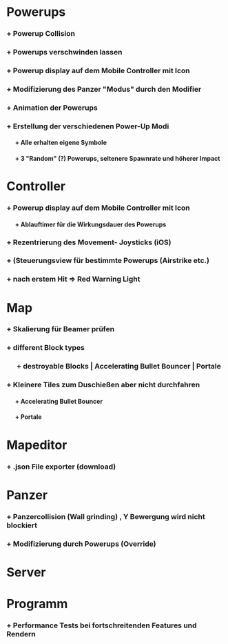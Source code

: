 
# Powerups
###  + Powerup Collision
###  + Powerups verschwinden lassen 
###  + Powerup display auf dem Mobile Controller mit Icon
###  + Modifizierung des Panzer "Modus" durch den Modifier
###  + Animation der Powerups
###  + Erstellung der verschiedenen Power-Up Modi
#### &nbsp;&nbsp;&nbsp;&nbsp;&nbsp;&nbsp;+ Alle erhalten eigene Symbole
#### &nbsp;&nbsp;&nbsp;&nbsp;&nbsp;&nbsp;+ 3 "Random" (?) Powerups, seltenere Spawnrate und höherer Impact

# Controller
### + Powerup display auf dem Mobile Controller mit Icon
#### &nbsp;&nbsp;&nbsp;&nbsp;&nbsp;&nbsp;+ Ablauftimer für die Wirkungsdauer des Powerups 
### + Rezentrierung des Movement- Joysticks (iOS)
### + (Steuerungsview für bestimmte Powerups (Airstrike etc.)
### + nach erstem Hit => Red Warning Light
# Map
### + Skalierung für Beamer prüfen
### + different Block types
### &nbsp;&nbsp;&nbsp;&nbsp;&nbsp;&nbsp;+ destroyable Blocks | Accelerating Bullet Bouncer | Portale
### + Kleinere Tiles zum Duschießen aber nicht durchfahren
#### &nbsp;&nbsp;&nbsp;&nbsp;&nbsp;&nbsp;+ Accelerating Bullet Bouncer
#### &nbsp;&nbsp;&nbsp;&nbsp;&nbsp;&nbsp;+ Portale

# Mapeditor
### + .json File exporter (download)


# Panzer
### + Panzercollision (Wall grinding) , Y Bewergung wird nicht blockiert
### + Modifizierung durch Powerups (Override)
# Server

# Programm
### + Performance Tests bei fortschreitenden Features und Rendern
